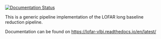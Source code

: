 [![Documentation Status](https://readthedocs.org/projects/lofar-vlbi/badge/?version=latest)](https://lofar-vlbi.readthedocs.io/en/latest/?badge=latest)

This is a generic pipeline implementation of the LOFAR long baseline reduction pipeline.

Documentation can be found on https://lofar-vlbi.readthedocs.io/en/latest/
